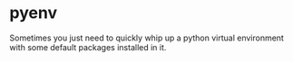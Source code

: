 # pyenv

Sometimes you just need to quickly whip up a python virtual environment with some 
default packages installed in it.
